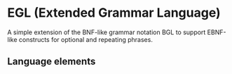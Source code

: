 # EGL (Extended Grammar Language)
A simple extension of the BNF-like grammar notation BGL to support EBNF-like constructs for optional and repeating phrases.
## Language elements
